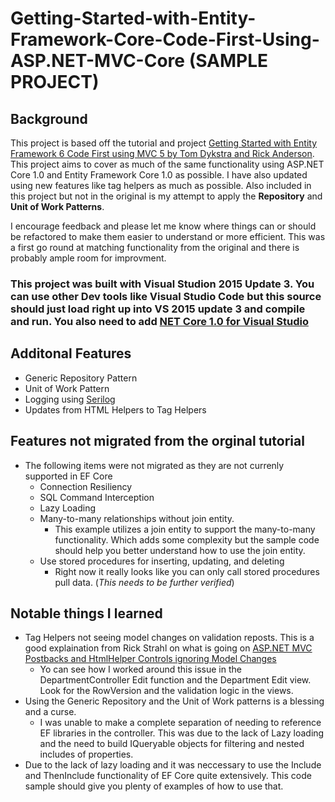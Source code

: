 # Getting-Started-with-Entity-Framework-Core-Code-First-Using-ASP.NET-MVC-Core (SAMPLE PROJECT)
## Background
This project is based off the tutorial and project [Getting Started with Entity Framework 6 Code First using MVC 5 by Tom Dykstra and Rick Anderson](http://www.asp.net/mvc/tutorials/getting-started-with-ef-using-mvc/).  This project aims to cover as much of the same functionality using ASP.NET Core 1.0 and Entity Framework Core 1.0 as possible.  I have also updated using new features like tag helpers as much as possible.  Also included in this project but not in the original is my attempt to apply the **Repository** and **Unit of Work Patterns**.  

I encourage feedback and please let me know where things can or should be refactored to make them easier to understand or more efficient.  This was a first go round at matching functionality from the original and there is probably ample room for improvment. 

### This project was built with Visual Studion 2015 Update 3.  You can use other Dev tools like Visual Studio Code but this source should just load right up into VS 2015 update 3 and compile and run. You also need to add [NET Core 1.0 for Visual Studio](https://go.microsoft.com/fwlink/?LinkId=817245)

## Additonal Features
* Generic Repository Pattern
* Unit of Work Pattern
* Logging using [Serilog](http://serilog.net/)
* Updates from HTML Helpers to Tag Helpers
## Features not migrated from the orginal tutorial
* The following items were not migrated as they are not currenly supported in EF Core
  * Connection Resiliency
  * SQL Command Interception
  * Lazy Loading
  * Many-to-many relationships without join entity.
    * This example utilizes a join entity to support the many-to-many functionality. Which adds some complexity but the sample code should help you better understand how to use the join entity.
  * Use stored procedures for inserting, updating, and deleting
    * Right now it really looks like you can only call stored procedures pull data. (*This needs to be further verified*)

## Notable things I learned
* Tag Helpers not seeing model changes on validation reposts.  This is a good explaination from Rick Strahl on what is going on [ASP.NET MVC Postbacks and HtmlHelper Controls ignoring Model Changes ](https://weblog.west-wind.com/posts/2012/Apr/20/ASPNET-MVC-Postbacks-and-HtmlHelper-Controls-ignoring-Model-Changes)
  * Yo can see how I worked around this issue in the DepartmentController Edit function and the Department Edit view.  Look for the RowVersion and the validation logic in the views.
* Using the Generic Repository and the Unit of Work patterns is a blessing and a curse.
  * I was unable to make a complete separation of needing to reference EF libraries in the controller.  This was due to the lack of Lazy loading and the need to build IQueryable objects for filtering and nested includes of properties.
* Due to the lack of lazy loading and it was neccessary to use the Include and ThenInclude functionality of EF Core quite extensively.  This code sample should give you plenty of examples of how to use that.

